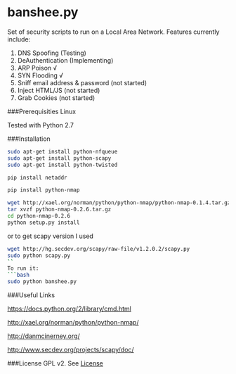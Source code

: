 banshee.py
=========

Set of security scripts to run on a Local Area Network. Features currently
include:

1. DNS Spoofing (Testing)
2. DeAuthentication (Implementing)
3. ARP Poison √
4. SYN Flooding √
5. Sniff email address & password (not started)
6. Inject HTML/JS (not started)
7. Grab Cookies (not started)

###Prerequisities
Linux

Tested with Python 2.7

###Installation
```bash
sudo apt-get install python-nfqueue
sudo apt-get install python-scapy
sudo apt-get install python-twisted

pip install netaddr

pip install python-nmap

wget http://xael.org/norman/python/python-nmap/python-nmap-0.1.4.tar.gz
tar xvzf python-nmap-0.2.6.tar.gz
cd python-nmap-0.2.6
python setup.py install
```
or to get scapy version I used

```bash
wget http://hg.secdev.org/scapy/raw-file/v1.2.0.2/scapy.py
sudo python scapy.py
``
To run it:
```bash
sudo python banshee.py 
```
###Useful Links

https://docs.python.org/2/library/cmd.html

http://xael.org/norman/python/python-nmap/

http://danmcinerney.org/

http://www.secdev.org/projects/scapy/doc/

###License
GPL v2. See [License](./LICENSE)
